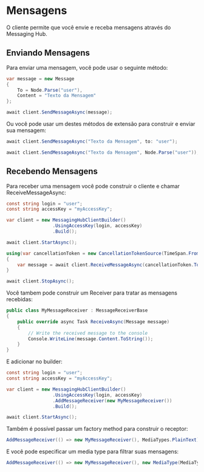 # Mensagens

O cliente permite que você envie e receba mensagens através do Messaging Hub.

## Enviando Mensagens

Para enviar uma mensagem, você pode usar o seguinte método:

```csharp
var message = new Message
{
    To = Node.Parse("user"),
    Content = "Texto da Mensagem"
};

await client.SendMessageAsync(message);
```

Ou você pode usar um destes métodos de extensão para construir e enviar sua mensagem:

```csharp
await client.SendMessageAsync("Texto da Mensagem", to: "user");

await client.SendMessageAsync("Texto da Mensagem", Node.Parse("user"));
```

## Recebendo Mensagens

Para receber uma mensagem você pode construir o cliente e chamar ReceiveMessageAsync:

```csharp
const string login = "user";
const string accessKey = "myAccessKey";

var client = new MessagingHubClientBuilder()
                 .UsingAccessKey(login, accessKey)
                 .Build();

await client.StartAsync();

using(var cancellationToken = new CancellationTokenSource(TimeSpan.FromSeconds(30)))
{
    var message = await client.ReceiveMessageAsync(cancellationToken.Token);
}

await client.StopAsync();

```

Você tambem pode construir um Receiver para tratar as mensagens recebidas:

```csharp
public class MyMessageReceiver : MessageReceiverBase
{
    public override async Task ReceiveAsync(Message message)
    {
        // Write the received message to the console
        Console.WriteLine(message.Content.ToString());
    }
}

```
E adicionar no builder:

```csharp
const string login = "user";
const string accessKey = "myAccessKey";

var client = new MessagingHubClientBuilder()
                 .UsingAccessKey(login, accessKey)
                 .AddMessageReceiver(new MyMessageReceiver())
                 .Build();

await client.StartAsync();
```

Também é possível passar um factory method para construir o receptor:

```csharp
AddMessageReceiver(() => new MyMessageReceiver(), MediaTypes.PlainText);
```

E você pode especificar um media type para filtrar suas mensagens:

```csharp
AddMessageReceiver(() => new MyMessageReceiver(), new MediaType(MediaType.DiscreteTypes.Application, MediaType.SubTypes.JSON));
```